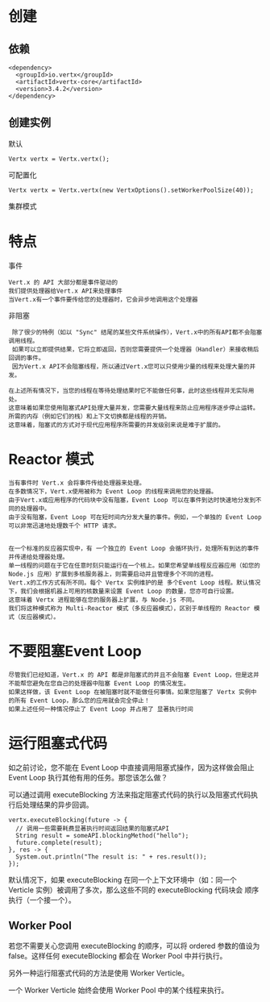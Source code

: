 


# 创建



## 依赖

    <dependency>
      <groupId>io.vertx</groupId>
      <artifactId>vertx-core</artifactId>
      <version>3.4.2</version>
    </dependency>

## 创建实例

默认

    Vertx vertx = Vertx.vertx();

可配置化
    
    Vertx vertx = Vertx.vertx(new VertxOptions().setWorkerPoolSize(40));
    
集群模式

        
# 特点


事件

    Vert.x 的 API 大部分都是事件驱动的
    我们提供处理器给Vert.x API来处理事件
    当Vert.x有一个事件要传给您的处理器时，它会异步地调用这个处理器
    
    
    

非阻塞

     除了很少的特例（如以 "Sync" 结尾的某些文件系统操作），Vert.x中的所有API都不会阻塞调用线程。
     如果可以立即提供结果，它将立即返回，否则您需要提供一个处理器（Handler）来接收稍后回调的事件。
     因为Vert.x API不会阻塞线程，所以通过Vert.x您可以只使用少量的线程来处理大量的并发。   
    
    在上述所有情况下，当您的线程在等待处理结果时它不能做任何事，此时这些线程并无实际用处。
    这意味着如果您使用阻塞式API处理大量并发，您需要大量线程来防止应用程序逐步停止运转。
    所需的内存（例如它们的栈）和上下文切换都是线程的开销。
    这意味着，阻塞式的方式对于现代应用程序所需要的并发级别来说是难于扩展的。
    
    


# Reactor 模式

    当有事件时 Vert.x 会将事件传给处理器来处理。
    在多数情况下，Vert.x使用被称为 Event Loop 的线程来调用您的处理器。
    由于Vert.x或应用程序的代码块中没有阻塞，Event Loop 可以在事件到达时快速地分发到不同的处理器中。
    由于没有阻塞，Event Loop 可在短时间内分发大量的事件。例如，一个单独的 Event Loop 可以非常迅速地处理数千个 HTTP 请求。
    
    
    在一个标准的反应器实现中，有 一个独立的 Event Loop 会循环执行，处理所有到达的事件并传递给处理器处理。
    单一线程的问题在于它在任意时刻只能运行在一个核上。如果您希望单线程反应器应用（如您的 Node.js 应用）扩展到多核服务器上，则需要启动并且管理多个不同的进程。
    Vert.x的工作方式有所不同。每个 Vertx 实例维护的是 多个Event Loop 线程。默认情况下，我们会根据机器上可用的核数量来设置 Event Loop 的数量，您亦可自行设置。
    这意味着 Vertx 进程能够在您的服务器上扩展，与 Node.js 不同。
    我们将这种模式称为 Multi-Reactor 模式（多反应器模式），区别于单线程的 Reactor 模式（反应器模式）。
    

# 不要阻塞Event Loop

    尽管我们已经知道，Vert.x 的 API 都是非阻塞式的并且不会阻塞 Event Loop，但是这并不能帮您避免在您自己的处理器中阻塞 Event Loop 的情况发生。
    如果这样做，该 Event Loop 在被阻塞时就不能做任何事情。如果您阻塞了 Vertx 实例中的所有 Event Loop，那么您的应用就会完全停止！
    如果上述任何一种情况停止了 Event Loop 并占用了 显著执行时间



# 运行阻塞式代码

如之前讨论，您不能在 Event Loop 中直接调用阻塞式操作，因为这样做会阻止 Event Loop 执行其他有用的任务。那您该怎么做？

可以通过调用 executeBlocking 方法来指定阻塞式代码的执行以及阻塞式代码执行后处理结果的异步回调。


    vertx.executeBlocking(future -> {
      // 调用一些需要耗费显著执行时间返回结果的阻塞式API
      String result = someAPI.blockingMethod("hello");
      future.complete(result);
    }, res -> {
      System.out.println("The result is: " + res.result());
    });
    
    
    
默认情况下，如果 executeBlocking 在同一个上下文环境中（如：同一个 Verticle 实例）被调用了多次，那么这些不同的 executeBlocking 代码块会 顺序执行（一个接一个）。



##  Worker Pool 

若您不需要关心您调用 executeBlocking 的顺序，可以将 ordered 参数的值设为 false。这样任何 executeBlocking 都会在 Worker Pool 中并行执行。

另外一种运行阻塞式代码的方法是使用 Worker Verticle。

一个 Worker Verticle 始终会使用 Worker Pool 中的某个线程来执行。


